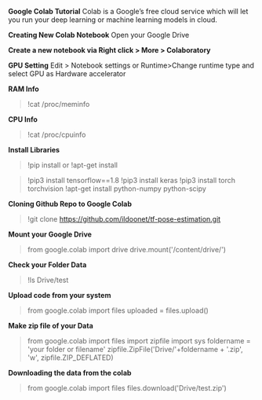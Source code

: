 **Google Colab Tutorial**
Colab is a Google’s free cloud service which will let you run your deep learning or machine learning models in cloud.

**Creating New Colab Notebook**
Open your Google Drive

**Create a new notebook via Right click > More > Colaboratory**

**GPU Setting**
Edit > Notebook settings or Runtime>Change runtime type and select GPU as Hardware accelerator

**RAM Info**
>!cat /proc/meminfo

**CPU Info**
>!cat /proc/cpuinfo

**Install Libraries**
>!pip install or !apt-get install

>!pip3 install tensorflow==1.8
>!pip3 install keras
>!pip3 install torch torchvision
>!apt-get install python-numpy python-scipy



**Cloning Github Repo to Google Colab**
>!git clone https://github.com/ildoonet/tf-pose-estimation.git

**Mount your Google Drive**
>from google.colab import drive
>drive.mount('/content/drive/')

**Check your Folder Data**
>!ls Drive/test

**Upload code from your system**
>from google.colab import files
>uploaded = files.upload()

**Make zip file of your Data**
>from google.colab import files
>import zipfile
>import sys
>foldername = 'your folder or filename'
>zipfile.ZipFile('Drive/'+foldername + '.zip', 'w', zipfile.ZIP_DEFLATED)


**Downloading the data from the colab**
>from google.colab import files
>files.download('Drive/test.zip')
